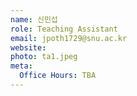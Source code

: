 ```yaml
---
name: 신민섭
role: Teaching Assistant
email: jpoth1729@snu.ac.kr
website: 
photo: ta1.jpeg
meta:
  Office Hours: TBA
---
```


